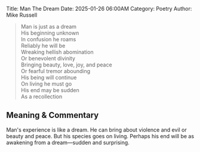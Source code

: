 Title: Man The Dream
Date: 2025-01-26 06:00AM
Category: Poetry
Author: Mike Russell

> Man is just as a dream<br>
His beginning unknown<br>
In confusion he roams<br>
Reliably he will be<br>
Wreaking hellish abomination<br>
Or benevolent divinity<br>
Bringing beauty, love, joy, and peace<br>
Or fearful tremor abounding<br>
His being will continue<br>
On living he must go<br>
His end may be sudden<br>
As a recollection

## Meaning & Commentary

Man's experience is like a dream. He can bring about violence and evil or beauty and peace. But his species goes on living. Perhaps his end will be as awakening from a dream—sudden and surprising.

